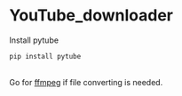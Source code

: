 # YouTube_downloader

Install pytube
```
pip install pytube
```
\
Go for [ffmpeg](https://ffmpeg.org/download.html) if file converting is needed.
